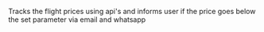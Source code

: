 Tracks the flight prices using api's and informs user if the price goes below the set parameter via email and whatsapp
